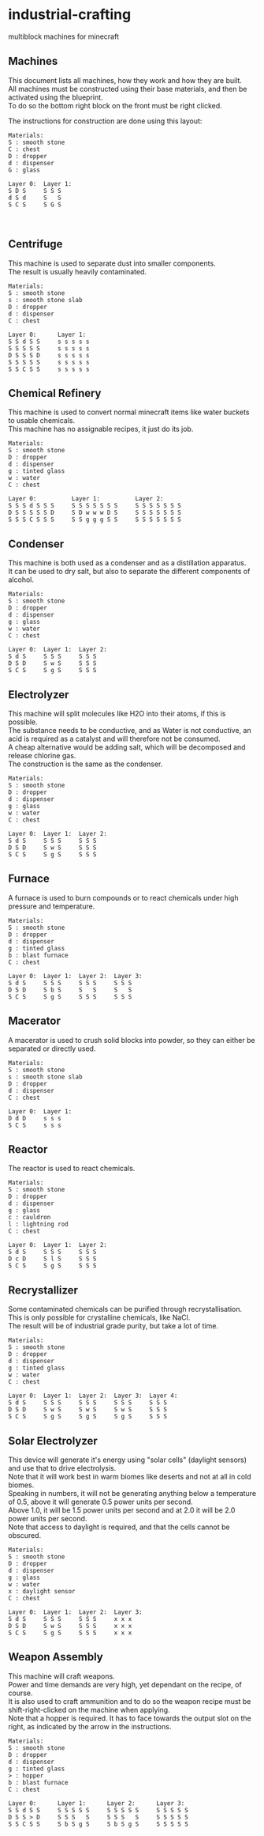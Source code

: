 # industrial-crafting
multiblock machines for minecraft

## Machines  
This document lists all machines, how they work and how they are built.  
All machines must be constructed using their base materials, and then be activated using the blueprint.  
To do so the bottom right block on the front must be right clicked.  

The instructions for construction are done using this layout:
```
Materials:  
S : smooth stone  
C : chest  
D : dropper  
d : dispenser  
G : glass

Layer 0:  Layer 1:
S D S     S S S
d S d     S   S
S C S     S G S
```

<br>

## Centrifuge  
This machine is used to separate dust into smaller components.  
The result is usually heavily contaminated.  

```
Materials:
S : smooth stone
s : smooth stone slab
D : dropper
d : dispenser
C : chest

Layer 0:      Layer 1:
S S d S S     s s s s s
S S S S S     s s s s s
D S S S D     s s s s s
S S S S S     s s s s s
S S C S S     s s s s s
```

## Chemical Refinery  
This machine is used to convert normal minecraft items like water buckets to usable chemicals.  
This machine has no assignable recipes, it just do its job.  

```
Materials:
S : smooth stone
D : dropper
d : dispenser
g : tinted glass
w : water
C : chest

Layer 0:          Layer 1:          Layer 2:
S S S d S S S     S S S S S S S     S S S S S S S
D S S S S S D     S D w w w D S     S S S S S S S
S S S C S S S     S S g g g S S     S S S S S S S
```

## Condenser  
This machine is both used as a condenser and as a distillation apparatus.  
It can be used to dry salt, but also to separate the different components of alcohol.  

```
Materials:
S : smooth stone
D : dropper
d : dispenser
g : glass
w : water
C : chest

Layer 0:  Layer 1:  Layer 2:
S d S     S S S     S S S
D S D     S w S     S S S
S C S     S g S     S S S
```

## Electrolyzer  
This machine will split molecules like H2O into their atoms, if this is possible.  
The substance needs to be conductive, and as Water is not conductive, an acid is required as a catalyst and will therefore not be consumed.    
A cheap alternative would be adding salt, which will be decomposed and release chlorine gas.  
The construction is the same as the condenser.  

```
Materials:
S : smooth stone
D : dropper
d : dispenser
g : glass
w : water
C : chest

Layer 0:  Layer 1:  Layer 2:
S d S     S S S     S S S
D S D     S w S     S S S
S C S     S g S     S S S
```

## Furnace  
A furnace is used to burn compounds or to react chemicals under high pressure and temperature.  

```
Materials:
S : smooth stone
D : dropper
d : dispenser
g : tinted glass
b : blast furnace
C : chest

Layer 0:  Layer 1:  Layer 2:  Layer 3:
S d S     S S S     S S S     S S S
D S D     S b S     S   S     S   S
S C S     S g S     S S S     S S S
```

## Macerator  
A macerator is used to crush solid blocks into powder, so they can either be separated or directly used.  

```
Materials:
S : smooth stone
s : smooth stone slab 
D : dropper
d : dispenser
C : chest

Layer 0:  Layer 1:
D d D     s s s
S C S     s s s
```

## Reactor  
The reactor is used to react chemicals.  

```
Materials:
S : smooth stone
D : dropper
d : dispenser
g : glass
c : cauldron
l : lightning rod
C : chest

Layer 0:  Layer 1:  Layer 2:
S d S     S S S     S S S
D c D     S l S     S S S
S C S     S g S     S S S
```

## Recrystallizer  
Some contaminated chemicals can be purified through recrystallisation. This is only possible for crystalline chemicals, like NaCl.  
The result will be of industrial grade purity, but take a lot of time.  

```
Materials:
S : smooth stone
D : dropper
d : dispenser
g : tinted glass
w : water
C : chest

Layer 0:  Layer 1:  Layer 2:  Layer 3:  Layer 4:
S d S     S S S     S S S     S S S     S S S
D S D     S w S     S w S     S w S     S S S
S C S     S g S     S g S     S g S     S S S
```

## Solar Electrolyzer  
This device will generate it's energy using "solar cells" (daylight sensors) and use that to drive electrolysis.  
Note that it will work best in warm biomes like deserts and not at all in cold biomes.  
Speaking in numbers, it will not be generating anything below a temperature of 0.5, above it will generate 0.5 power units per second.  
Above 1.0, it will be 1.5 power units per second and at 2.0 it will be 2.0 power units per second.  
Note that access to daylight is required, and that the cells cannot be obscured.  

```
Materials:
S : smooth stone
D : dropper
d : dispenser
g : glass
w : water
x : daylight sensor
C : chest

Layer 0:  Layer 1:  Layer 2:  Layer 3:
S d S     S S S     S S S     x x x
D S D     S w S     S S S     x x x
S C S     S g S     S S S     x x x
```

## Weapon Assembly  
This machine will craft weapons.  
Power and time demands are very high, yet dependant on the recipe, of course.  
It is also used to craft ammunition and to do so the weapon recipe must be shift-right-clicked on the machine when applying.  
Note that a hopper is required. It has to face towards the output slot on the right, as indicated by the arrow in the instructions.  

```
Materials:
S : smooth stone
D : dropper
d : dispenser
g : tinted glass
> : hopper
b : blast furnace
C : chest

Layer 0:      Layer 1:      Layer 2:      Layer 3:
S S d S S     S S S S S     S S S S S     S S S S S
D S S > D     S S S   S     S S S   S     S S S S S
S S C S S     S b S g S     S b S g S     S S S S S
```
